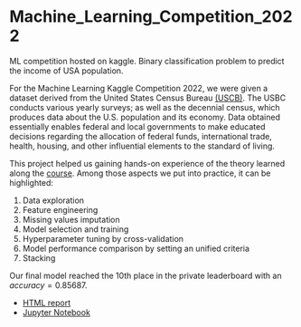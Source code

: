# Machine_Learning_Competition_2022
ML competition hosted on kaggle. Binary classification problem to predict the income of USA population.


For the Machine Learning Kaggle Competition 2022, we were given a dataset derived from the United States Census Bureau [(USCB)](https://www.census.gov/).
The USBC conducts various yearly surveys; as well as the decennial census, which produces data about the U.S. population and its economy.
Data obtained essentially enables federal and local governments to make educated decisions regarding the allocation of federal funds, international trade,
health, housing, and other influential elements to the standard of living.

This project helped us gaining hands-on experience of the theory learned along the [course](https://github.com/Christ14n97/Machine_Learning_Competition_2022/blob/master/ML_syllabus2022.pdf).
Among those aspects we put into practice, it can be highlighted:

1. Data exploration
3. Feature engineering
4. Missing values imputation
5. Model selection and training
6. Hyperparameter tuning by cross-validation
7. Model performance comparison by setting an unified criteria
8. Stacking

Our final model reached the 10th place in the private leaderboard with an $accuracy = 0.85687$.

- [HTML report](https://github.com/Christ14n97/Machine_Learning_Competition_2022/blob/master/28may2022_FINAL_main_notebook.html)
- [Jupyter Notebook](https://github.com/Christ14n97/Machine_Learning_Competition_2022/blob/master/28may2022_FINAL_main_notebook.ipynb)
